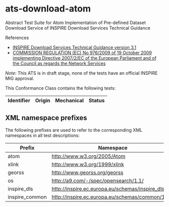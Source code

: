 ats-download-atom
=================

Abstract Test Suite for Atom Implementation of Pre-defined Dataset Download Service of INSPIRE Download Services Technical Guidance 

References
* [INSPIRE Download Services Technical Guidance version 3.1](http://inspire.ec.europa.eu/documents/Network_Services/Technical_Guidance_Download_Services_v3.1.pdf)
* [COMMISSION REGULATION (EC) No 976/2009 of 19 October 2009 implementing Directive 2007/2/EC of the European Parliament and of the Council as regards the Network Services](http://eur-lex.europa.eu/legal-content/EN/TXT/PDF/?uri=CELEX:02009R0976-20101228&from=EN)

*Note*: This ATS is in draft stage, none of the tests have an official INSPIRE MIG approval.

This Conformance Class contains the following tests:

| Identifier                                                        | Origin | Mechanical | Status   |
| ----------------------------------------------------------------- | ------ | ---------- | -------- |


## XML namespace prefixes <a name="namespaces"></a>

The following prefixes are used to refer to the corresponding XML namespaces in all test descriptions:

Prefix         | Namespace
-------------- | -------------------------------------------------
atom           | http://www.w3.org/2005/Atom
xlink          | http://www.w3.org/1999/xlink
georss         | http://www.georss.org/georss
os             | http://a9.com/-/spec/opensearch/1.1/
inspire\_dls   | http://inspire.ec.europa.eu/schemas/inspire_dls/1.0
inspire\_common| http://inspire.ec.europa.eu/schemas/common/1.0
